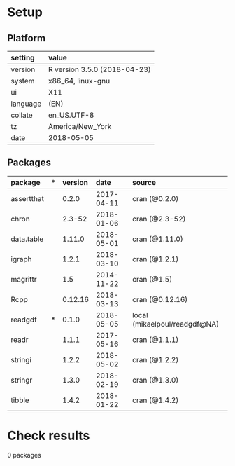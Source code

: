 # Setup

## Platform

|setting  |value                        |
|:--------|:----------------------------|
|version  |R version 3.5.0 (2018-04-23) |
|system   |x86_64, linux-gnu            |
|ui       |X11                          |
|language |(EN)                         |
|collate  |en_US.UTF-8                  |
|tz       |America/New_York             |
|date     |2018-05-05                   |

## Packages

|package    |*  |version |date       |source                        |
|:----------|:--|:-------|:----------|:-----------------------------|
|assertthat |   |0.2.0   |2017-04-11 |cran (@0.2.0)                 |
|chron      |   |2.3-52  |2018-01-06 |cran (@2.3-52)                |
|data.table |   |1.11.0  |2018-05-01 |cran (@1.11.0)                |
|igraph     |   |1.2.1   |2018-03-10 |cran (@1.2.1)                 |
|magrittr   |   |1.5     |2014-11-22 |cran (@1.5)                   |
|Rcpp       |   |0.12.16 |2018-03-13 |cran (@0.12.16)               |
|readgdf    |*  |0.1.0   |2018-05-05 |local (mikaelpoul/readgdf@NA) |
|readr      |   |1.1.1   |2017-05-16 |cran (@1.1.1)                 |
|stringi    |   |1.2.2   |2018-05-02 |cran (@1.2.2)                 |
|stringr    |   |1.3.0   |2018-02-19 |cran (@1.3.0)                 |
|tibble     |   |1.4.2   |2018-01-22 |cran (@1.4.2)                 |

# Check results

0 packages




